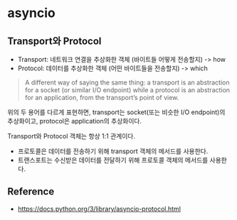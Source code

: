 # asyncio

## Transport와 Protocol

- Transport: 네트워크 연결을 추상화한 객체 (바이트들 어떻게 전송할지) -> how
- Protocol: 데이터를 추상화한 객체 (어떤 바이트들을 전송할지) -> which

> A different way of saying the same thing: a transport is an abstraction for a socket (or similar I/O endpoint) while a protocol is an abstraction for an application, from the transport’s point of view.

위의 두 용어를 다르게 표현하면, transport는 socket(또는 비슷한 I/O endpoint)의 추상화이고, protocol은 application의 추상화이다.

Transport와 Protocol 객체는 항상 1:1 관계이다.

- 프로토콜은 데이터를 전송하기 위해 transport 객체의 메서드를 사용한다.
- 트랜스포트는 수신받은 데이터를 전달하기 위해 프로토콜 객체의 메서드를 사용한다.



## Reference
- https://docs.python.org/3/library/asyncio-protocol.html